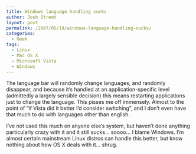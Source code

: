 ```yaml
---
title: Windows language handling sucks
author: Josh Street
layout: post
permalink: /2007/05/19/windows-language-handling-sucks/
categories:
  - Geek
tags:
  - Linux
  - Mac OS X
  - Microsoft Vista
  - Windows
---
```

The language bar will randomly change languages, and randomly disappear, and because it&#8217;s handled at an application-specific level (admittedly a largely sensible decision) this means restarting applications just to change the language. This pisses me off immensely. Almost to the point of &#8220;if Vista did it better I&#8217;d consider switching&#8221;, and I don&#8217;t even have that much to do with languages other than english.

I&#8217;ve not used this much on anyone else&#8217;s system, but haven&#8217;t done anything particularly crazy with it and it still sucks&#8230; soooo&#8230; I blame Windows. I&#8217;m almost certain mainstream Linux distros can handle this better, but know nothing about how OS X deals with it&#8230; shrug.